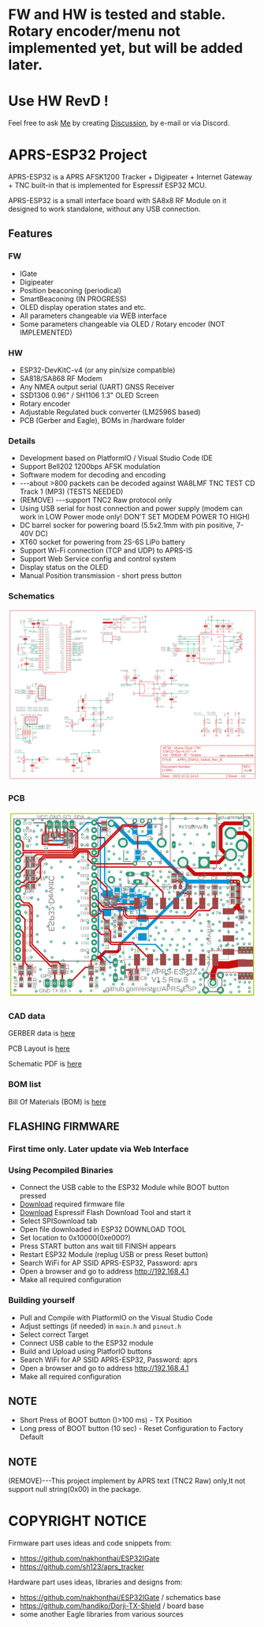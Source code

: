 # FW and HW is tested and stable. Rotary encoder/menu not implemented yet, but will be added later.
# Use HW RevD !
Feel free to ask [Me](https://github.com/erstec) by creating [Discussion](https://github.com/erstec/APRS-ESP/discussions/new), by e-mail or via Discord.

# APRS-ESP32 Project

APRS-ESP32 is a APRS AFSK1200 Tracker + Digipeater + Internet Gateway + TNC built-in that is implemented for Espressif ESP32 MCU.

APRS-ESP32 is a small interface board with SA8x8 RF Module on it designed to work standalone, without any USB connection.

## Features
### FW
- IGate
- Digipeater
- Position beaconing (periodical)
- SmartBeaconing (IN PROGRESS)
- OLED display operation states and etc.
- All parameters changeable via WEB interface
- Some parameters changeable via OLED / Rotary encoder (NOT IMPLEMENTED)

### HW
- ESP32-DevKitC-v4 (or any pin/size compatible)
- SA818/SA868 RF Modem
- Any NMEA output serial (UART) GNSS Receiver
- SSD1306 0.96" / SH1106 1.3" OLED Screen
- Rotary encoder
- Adjustable Regulated buck converter (LM2596S based)
- PCB (Gerber and Eagle), BOMs in /hardware folder

### Details
* Development based on PlatformIO / Visual Studio Code IDE
* Support Bell202 1200bps AFSK modulation
* Software modem for decoding and encoding
* ---about >800 packets can be decoded against WA8LMF TNC TEST CD Track 1 (MP3) (TESTS NEEDED)
* (REMOVE) ---support TNC2 Raw protocol only
* Using USB serial for host connection and power supply (modem can work in LOW Power mode only! DON'T SET MODEM POWER TO HIGH)
* DC barrel socker for powering board (5.5x2.1mm with pin positive, 7-40V DC)
* XT60 socket for powering from 2S-6S LiPo battery
* Support Wi-Fi connection (TCP and UDP) to APRS-IS
* Support Web Service config and control system
* Display status on the OLED
* Manual Position transmission - short press button

### Schematics

![SCH](doc/APRS-ESP32_SA8x8_Rev_B_Schematics.png)

### PCB

![PCB](doc/APRS-ESP32_SA8x8_Rev_B_PCB.png)

### CAD data
 
GERBER data is [here](hardware/GERBER/APRS-ESP32_SA8x8_V1.7_Rev_D_2022-10-27.zip)

PCB Layout is [here](hardware/APRS-ESP32_SA8x8_Rev_D_PCB.pdf)

Schematic PDF is [here](hardware/APRS-ESP32_SA8x8_Rev_D_Schematics.pdf)

### BOM list  

Bill Of Materials (BOM) is [here](hardware/APRS-ESP32_SA8x8_Rev_D_BOM.txt)

## FLASHING FIRMWARE
### First time only. Later update via Web Interface

### Using Pecompiled Binaries
- Connect the USB cable to the ESP32 Module while BOOT button pressed
- [Download](https://github.com/erstec/releases) required firmware file
- [Download](https://www.espressif.com/en/support/download/other-tools) Espressif Flash Download Tool and start it
- Select SPISownload tab
- Open file downloaded in ESP32 DOWNLOAD TOOL
- Set location to 0x10000(0xe000?)
- Press START button ans wait till FINISH appears
- Restart ESP32 Module (replug USB or press Reset button)
- Search WiFi for AP SSID APRS-ESP32, Password: aprs
- Open a browser and go to address http://192.168.4.1
- Make all required configuration

### Building yourself
- Pull and Compile with PlatformIO on the Visual Studio Code
- Adjust settings (if needed) in `main.h` and `pinout.h`
- Select correct Target
- Connect USB cable to the ESP32 module
- Build and Upload using PlatforIO buttons
- Search WiFi for AP SSID APRS-ESP32, Password: aprs
- Open a browser and go to address http://192.168.4.1
- Make all required configuration

## NOTE
* Short Press of BOOT button ()>100 ms) - TX Position
* Long press of BOOT button (10 sec) - Reset Configuration to Factory Default

## NOTE
(REMOVE)---This project implement by APRS text (TNC2 Raw) only,It not support null string(0x00) in the package.

# COPYRIGHT NOTICE
Firmware part uses ideas and code snippets from:
- https://github.com/nakhonthai/ESP32IGate
- https://github.com/sh123/aprs_tracker

Hardware part uses ideas, libraries and designs from:
- https://github.com/nakhonthai/ESP32IGate / schematics base
- https://github.com/handiko/Dorji-TX-Shield / board base
- some another Eagle libraries from various sources
